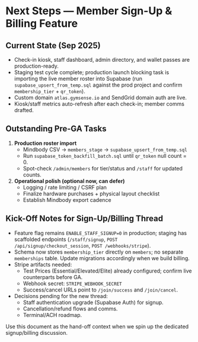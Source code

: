 # Next Steps — Member Sign-Up & Billing Feature

## Current State (Sep 2025)
- Check-in kiosk, staff dashboard, admin directory, and wallet passes are production-ready.
- Staging test cycle complete; production launch blocking task is importing the live member roster into Supabase (run `supabase_upsert_from_temp.sql` against the prod project and confirm `membership_tier` + `qr_token`).
- Custom domain `atlas.gymsense.io` and SendGrid domain auth are live.
- Kiosk/staff metrics auto-refresh after each check-in; member comms drafted.

## Outstanding Pre-GA Tasks
1. **Production roster import**
   - Mindbody CSV → `members_stage` → `supabase_upsert_from_temp.sql`
   - Run `supabase_token_backfill_batch.sql` until `qr_token` null count = 0.
   - Spot-check `/admin/members` for tier/status and `/staff` for updated counts.
2. **Operational polish (optional now, can defer)**
   - Logging / rate limiting / CSRF plan
   - Finalize hardware purchases + physical layout checklist
   - Establish Mindbody export cadence

## Kick-Off Notes for Sign-Up/Billing Thread
- Feature flag remains `ENABLE_STAFF_SIGNUP=0` in production; staging has scaffolded endpoints (`/staff/signup`, `POST /api/signup/checkout_session`, `POST /webhooks/stripe`).
- Schema now stores `membership_tier` directly on `members`; no separate `memberships` table. Update migrations accordingly when we build billing.
- Stripe artifacts needed:
  - Test Prices (Essential/Elevated/Elite) already configured; confirm live counterparts before GA.
  - Webhook secret: `STRIPE_WEBHOOK_SECRET`
  - Success/cancel URLs point to `/join/success` and `/join/cancel`.
- Decisions pending for the new thread:
  - Staff authentication upgrade (Supabase Auth) for signup.
  - Cancellation/refund flows and comms.
  - Terminal/ACH roadmap.

Use this document as the hand-off context when we spin up the dedicated signup/billing discussion.

